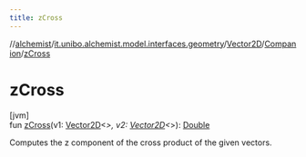 ```yaml
---
title: zCross
---
```

//[alchemist](../../../../index.html)/[it.unibo.alchemist.model.interfaces.geometry](../../index.html)/[Vector2D](../index.html)/[Companion](index.html)/[zCross](z-cross.html)



# zCross



[jvm]\
fun [zCross](z-cross.html)(v1: [Vector2D](../index.html)<*>, v2: [Vector2D](../index.html)<*>): [Double](https://kotlinlang.org/api/latest/jvm/stdlib/kotlin/-double/index.html)



Computes the z component of the cross product of the given vectors.




